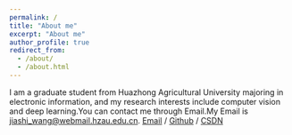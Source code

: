 ```yaml
---
permalink: /
title: "About me"
excerpt: "About me"
author_profile: true
redirect_from: 
  - /about/
  - /about.html
---
```

I am a graduate student from Huazhong Agricultural University majoring in electronic information, and my research interests include computer vision and deep learning.You can contact me through Email.My Email is jiashi_wang@webmail.hzau.edu.cn.
[Email](jiashi_wang@webmail.hzau.edu.cn) / [Github](https://github.com/jiashi88) / [CSDN](https://blog.csdn.net/weixin_46074884?spm=1000.2115.3001.5343)


